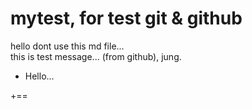 # mytest, for test git & github
hello dont use this md file...<br>
this is test message... (from github), jung.<br>
 - Hello...

+==

